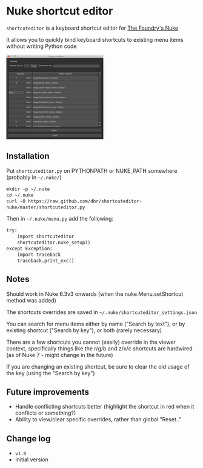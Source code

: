 # Nuke shortcut editor

`shortcuteditor` is a keyboard shortcut editor for
[The Foundry's Nuke](http://www.thefoundry.co.uk/products/nuke)

It allows you to quickly bind keyboard shortcuts to existing menu
items without writing Python code

[![tabtabtab](imgs/shortcuteditor_thumbnail.png)](imgs/shortcuteditor.png)


## Installation

Put `shortcuteditor.py` on PYTHONPATH or NUKE_PATH somewhere (probably
in `~/.nuke/`)

    mkdir -p ~/.nuke
    cd ~/.nuke
    curl -O https://raw.github.com/dbr/shortcuteditor-nuke/master/shortcuteditor.py


Then in `~/.nuke/menu.py` add the following:

    try:
        import shortcuteditor
        shortcuteditor.nuke_setup()
    except Exception:
        import traceback
        traceback.print_exc()


## Notes

Should work in Nuke 6.3v3 onwards (when the nuke.Menu.setShortcut
method was added)

The shortcuts overrides are saved in `~/.nuke/shortcuteditor_settings.json`

You can search for menu items either by name ("Search by text"), or by
existing shortcut ("Search by key"), or both (rarely necessary)

There are a few shortcuts you cannot (easily) override in the viewer
context, specifically things like the r/g/b and z/x/c shortcuts are
hardwired (as of Nuke 7 - might change in the future)

If you are changing an existing shortcut, be sure to clear the old
usage of the key (using the "Search by key")


## Future improvements

- Handle conflicting shortcuts better (highlight the shortcut in red
  when it conflicts or something?)
- Ability to view/clear specific overrides, rather than global
  "Reset.."


## Change log

* `v1.0`
 * Initial version
